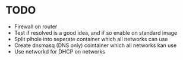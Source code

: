 # TODO

* Firewall on router
* Test if resolved is a good idea, and if so enable on standard image
* Split pihole into seperate container which all networks can use
* Create dnsmasq (DNS only) cointainer which all networks kan use
* Use networkd for DHCP on networks
